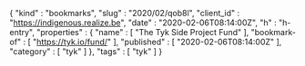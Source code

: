 {
  "kind" : "bookmarks",
  "slug" : "2020/02/qob8l",
  "client_id" : "https://indigenous.realize.be",
  "date" : "2020-02-06T08:14:00Z",
  "h" : "h-entry",
  "properties" : {
    "name" : [ "The Tyk Side Project Fund" ],
    "bookmark-of" : [ "https://tyk.io/fund/" ],
    "published" : [ "2020-02-06T08:14:00Z" ],
    "category" : [ "tyk" ]
  },
  "tags" : [ "tyk" ]
}
